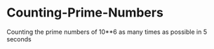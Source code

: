 # Counting-Prime-Numbers
Counting the prime numbers of 10**6 as many times as possible in 5 seconds
